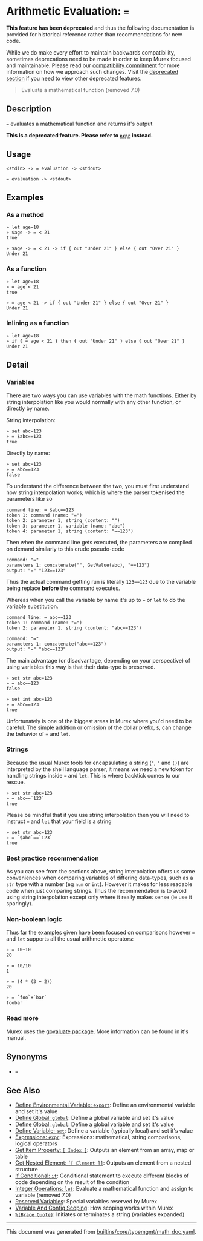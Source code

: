 # Arithmetic Evaluation: `=`

**This feature has been deprecated** and thus the following documentation is
provided for historical reference rather than recommendations for new code.

While we do make every effort to maintain backwards compatibility, sometimes
deprecations need to be made in order to keep Murex focused and maintainable.
Please read our [compatibility commitment](https://murex.rocks/compatibility.html)
for more information on how we approach such changes. Visit the [deprecated section](https://github.com/lmorg/murex/tree/master/docs/deprecated)
if you need to view other deprecated features.


> Evaluate a mathematical function (removed 7.0)

## Description

`=` evaluates a mathematical function and returns it's output

**This is a deprecated feature. Please refer to [`expr`](expr.md) instead.**

## Usage

```
<stdin> -> = evaluation -> <stdout>

= evaluation -> <stdout>
```

## Examples

### As a method

```
» let age=18
» $age -> = < 21
true

» $age -> = < 21 -> if { out "Under 21" } else { out "Over 21" }
Under 21
```

### As a function

```
» let age=18
» = age < 21
true

» = age < 21 -> if { out "Under 21" } else { out "Over 21" }
Under 21
```

### Inlining as a function

```
» let age=18
» if { = age < 21 } then { out "Under 21" } else { out "Over 21" }
Under 21
```

## Detail

### Variables

There are two ways you can use variables with the math functions. Either by
string interpolation like you would normally with any other function, or
directly by name.

String interpolation:

```
» set abc=123
» = $abc==123
true
```

Directly by name:

```
» set abc=123
» = abc==123
false
```

To understand the difference between the two, you must first understand how
string interpolation works; which is where the parser tokenised the parameters
like so

```
command line: = $abc==123
token 1: command (name: "=")
token 2: parameter 1, string (content: "")
token 3: parameter 1, variable (name: "abc")
token 4: parameter 1, string (content: "==123")
```

Then when the command line gets executed, the parameters are compiled on demand
similarly to this crude pseudo-code

```
command: "="
parameters 1: concatenate("", GetValue(abc), "==123")
output: "=" "123==123"
```

Thus the actual command getting run is literally `123==123` due to the variable
being replace **before** the command executes.

Whereas when you call the variable by name it's up to `=` or `let` to do the
variable substitution.

```
command line: = abc==123
token 1: command (name: "=")
token 2: parameter 1, string (content: "abc==123")
```

```
command: "="
parameters 1: concatenate("abc==123")
output: "=" "abc==123"
```

The main advantage (or disadvantage, depending on your perspective) of using
variables this way is that their data-type is preserved.

```
» set str abc=123
» = abc==123
false

» set int abc=123
» = abc==123
true
```

Unfortunately is one of the biggest areas in Murex where you'd need to be
careful. The simple addition or omission of the dollar prefix, `$`, can change
the behavior of `=` and `let`.

### Strings

Because the usual Murex tools for encapsulating a string (`"`, `'` and `()`)
are interpreted by the shell language parser, it means we need a new token for
handling strings inside `=` and `let`. This is where backtick comes to our
rescue.

```
» set str abc=123
» = abc==`123`
true
```

Please be mindful that if you use string interpolation then you will need to
instruct `=` and `let` that your field is a string

```
» set str abc=123
» = `$abc`==`123`
true
```

### Best practice recommendation

As you can see from the sections above, string interpolation offers us some
conveniences when comparing variables of differing data-types, such as a `str`
type with a number (eg `num` or `int`). However it makes for less readable code
when just comparing strings. Thus the recommendation is to avoid using string
interpolation except only where it really makes sense (ie use it sparingly).

### Non-boolean logic

Thus far the examples given have been focused on comparisons however `=` and
`let` supports all the usual arithmetic operators:

```
» = 10+10
20

» = 10/10
1

» = (4 * (3 + 2))
20

» = `foo`+`bar`
foobar
```

### Read more

Murex uses the [govaluate package](https://github.com/Knetic/govaluate). More information can be found in it's manual.

## Synonyms

* `=`


## See Also

* [Define Environmental Variable: `export`](../commands/export.md):
  Define an environmental variable and set it's value
* [Define Global: `global`](../commands/global.md):
  Define a global variable and set it's value
* [Define Global: `global`](../commands/global.md):
  Define a global variable and set it's value
* [Define Variable: `set`](../commands/set.md):
  Define a variable (typically local) and set it's value
* [Expressions: `expr`](../commands/expr.md):
  Expressions: mathematical, string comparisons, logical operators
* [Get Item Property: `[ Index ]`](../parser/item-index.md):
  Outputs an element from an array, map or table
* [Get Nested Element: `[[ Element ]]`](../parser/element.md):
  Outputs an element from a nested structure
* [If Conditional: `if`](../commands/if.md):
  Conditional statement to execute different blocks of code depending on the result of the condition
* [Integer Operations: `let`](../deprecated/let.md):
  Evaluate a mathematical function and assign to variable (removed 7.0)
* [Reserved Variables](../user-guide/reserved-vars.md):
  Special variables reserved by Murex
* [Variable And Config Scoping](../user-guide/scoping.md):
  How scoping works within Murex
* [`%(Brace Quote)`](../parser/brace-quote.md):
  Initiates or terminates a string (variables expanded)

<hr/>

This document was generated from [builtins/core/typemgmt/math_doc.yaml](https://github.com/lmorg/murex/blob/master/builtins/core/typemgmt/math_doc.yaml).